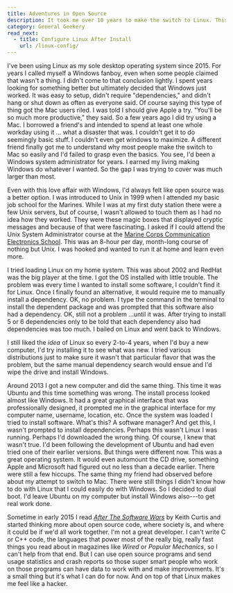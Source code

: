 ```yaml
---
title: Adventures in Open Source
description: It took me over 10 years to make the switch to Linux. This is the story of how I did it.
category: General Geekery
read_next:
  - title: Configure Linux After Install
    url: /linux-config/
---
```


I've been using Linux as my sole desktop operating system since 2015. For years I called myself a Windows fanboy, even when some people claimed that wasn't a thing. I didn't come to that conclusion lightly. I spent years looking for something better but ultimately decided that Windows just worked. It was easy to setup, didn't require "dependencies," and didn't hang or shut down as often as everyone said. Of course saying this type of thing got the Mac users riled. I was told I should give Apple a try. "You'll be so much more productive," they said. So a few years ago I did try using a Mac. I borrowed a friend's and intended to spend at least one whole workday using it ... what a disaster that was. I couldn't get it to do seemingly basic stuff. I couldn't even get windows to maximize. A different friend finally got me to understand why most people make the switch to Mac so easily and I'd failed to grasp even the basics. You see, I'd been a Windows system administrator for years. I earned my living making Windows do whatever I wanted. So the gap I was trying to cover was much larger than most.

Even with this love affair with Windows, I'd always felt like open source was a better option. I was introduced to Unix in 1999 when I attended my basic job school for the Marines. While I was at my first duty station there were a few Unix servers, but of course, I wasn't allowed to touch them as I had no idea how they worked. They were these magic boxes that displayed cryptic messages and because of that were fascinating. I asked if I could attend the Unix System Administrator course at the [Marine Corps Communication Electronics School](http://en.wikipedia.org/wiki/Marine_Corps_Communication_Electronics_School). This was an 8-hour per day, month-long course of nothing but Unix. I was hooked and wanted to run it at home and learn even more.

I tried loading Linux on my home system. This was about 2002 and RedHat was the big player at the time. I got the OS installed with little trouble. The problem was every time I wanted to install some software, I couldn't find it for Linux. Once I finally found an alternative, it would require me to manually install a dependency. OK, no problem. I type the command in the terminal to install the dependent package and was prompted that this software also had a dependency. OK, still not a problem ...until it was. After trying to install 5 or 6 dependencies only to be told that each dependency also had dependencies was too much. I bailed on Linux and went back to Windows.

I still liked the _idea_ of Linux so every 2-to-4 years, when I'd buy a new computer, I'd try installing it to see what was new. I tried various distributions just to make sure it wasn't that particular flavor that was the problem, but the same manual dependency search would ensue and I'd wipe the drive and install Windows.

Around 2013 I got a new computer and did the same thing. This time it was Ubuntu and this time something was wrong. The install process looked almost like Windows. It had a great graphical interface that was professionally designed, it prompted me in the graphical interface for my computer name, username, location, etc. Once the system was loaded I tried to install software. What's this? A software manager? And get this, I wasn't prompted to install dependencies. Perhaps this wasn't Linux I was running. Perhaps I'd downloaded the wrong thing. Of course, I knew that wasn't true. I'd been following the development of Ubuntu and had even tried one of their earlier versions. But things were different now. This was a great operating system. It would even automount the CD drive, something Apple and Microsoft had figured out no less than a decade earlier. There were still a few hiccups. The same thing my friend had observed before about my attempt to switch to Mac. There were still things I didn't know how to do with Linux that I could easily do with Windows. So I decided to dual boot. I'd leave Ubuntu on my computer but install Windows also---to get real work done.

Sometime in early 2015 I read [*After The Software Wars*](http://keithcu.com/wordpress/?page_id=407) by Keith Curtis and started thinking more about open source code, where society is, and where it could be if we'd all work together. I'm not a great developer. I can't write C or C++ code, the languages that power most of the really big, really fast things you read about in magazines like _Wired_ or _Popular Mechanics_, so I can't help from that end. But I can use open source programs and send usage statistics and crash reports so those super smart people who work on those programs can have data to work with and make improvements. It's a small thing but it's what I can do for now. And on top of that Linux makes me feel like a hacker.
